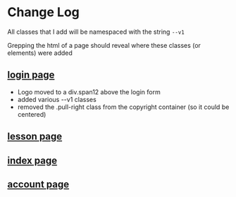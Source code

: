 # Change Log

All classes that I add will be namespaced with the string
`--v1`

Grepping the html of a page should reveal where these classes (or elements) were added

## [login page](http://ondreian.github.io/login.html)

+ Logo moved to a div.span12 above the login form
+ added various --v1 classes
+ removed the .pull-right class from the copyright container (so it could be centered)

## [lesson page](http://ondreian.github.io/lesson.html)

## [index page](http://ondreian.github.io/index.html)

## [account page](http://ondreian.github.io/account.html)